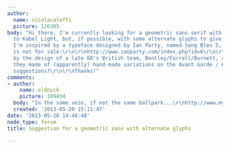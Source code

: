 ```yaml
---
author:
  name: nicolacaleffi
  picture: 126385
body: "Hi there, I'm currently looking for a geometric sans serif with a design similar
  to Kabel Light, but, if possible, with some alternate glyphs to give it more personality.
  I'm inspired by a typeface designed by Ian Party, named Sang Bleu 5, which unfortunately
  is not for sale:\r\n\r\nhttp://www.ianparty.com/index.php?id=6\r\n\r\nI'm also fascinated
  by the design of a late 60's British team, Bentley/Farrell/Burnett, and the use
  they made of (apparently) hand-made variations on the Avant Garde / Kabel lineage:\r\n\r\nhttp://mikedempsey.typepad.com/.a/6a00e5532538c48833011169029392970c-800wi\r\n\r\nhttp://mikedempsey.typepad.com/.a/6a00e5532538c48833011169028bb7970c-800wi\r\n\r\nAny
  suggestions?\r\n\r\nThanks!"
comments:
- author:
    name: oldnick
    picture: 109434
  body: "In the same vein, if not the same ballpark...\r\nhttp://www.myfonts.com/fonts/nicksfonts/samosata-nf/"
  created: '2013-05-20 15:11:47'
date: '2013-05-20 14:48:48'
node_type: forum
title: Suggestion for a geometric sans with alternate glyphs

---
```

